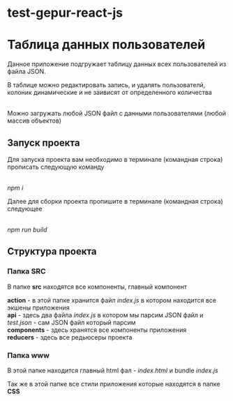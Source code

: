 # test-gepur-react-js
<h1>Таблица данных пользователей</h1>
<p>Данное приложение подгружает таблицу данных всех пользователей из файла JSON.</p>
<p>В таблице можно редактировать запись, и удалять пользователй, колоник динамические и не заивисят от определенного количества</p><br>
<span>Можно загружать любой JSON файл с данными пользователями (любой массив объектов)</span>

<h2>Запуск проекта</h2>
<p>Для запуска проекта вам необходимо в терминале (командная строка) прописать следующую команду</p><br>
<i>npm i</i>
<p>Далее для сборки проекта пропишите в терминале (командная строка) следующее</p><br>
<i>npm run build</i>

<h2>Структура проекта</h2>
<h3>Папка SRC </h3>
<p> В папке <strong>src</strong> находятся все компоненты, главный компонент</p>
  <strong>action</strong> - в этой папке хранится файл <i>index.js</i> в котором находится все экшены приложения<br>
  <strong>api</strong> - здесь два файла <i>index.js</i> в котором мы парсим JSON файл и <i>test.json</i> - сам JSON файл который парсим<br>
  <strong>components</strong> - здесь хранятся все компоненты приложения<br>
  <strong>reducers</strong> - здесь все редьюсеры проекта<br>
  
  <h3>Папка www</h3>
  <p>В этой папке находится главный html фал - <i>index.html</i> и bundle <i>index.js</i></p>
  <p>Так же в этой папке все стили приложения которые находятся в папке <strong>CSS<strong></p>
  
